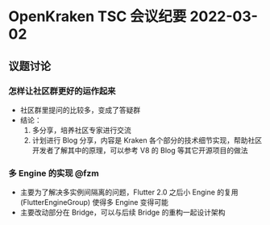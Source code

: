 # OpenKraken TSC 会议纪要 2022-03-02

## 议题讨论

### 怎样让社区群更好的运作起来

- 社区群里提问的比较多，变成了答疑群
- 结论：
  1. 多分享，培养社区专家进行交流
  2. 计划进行 Blog 分享，内容是 Kraken 各个部分的技术细节实现，帮助社区开发者了解其中的原理，可以参考 V8 的 Blog 等其它开源项目的做法

### 多 Engine 的实现 @fzm

- 主要为了解决多实例间隔离的问题，Flutter 2.0 之后小 Engine 的复用 (FlutterEngineGroup) 使得多 Engine 变得可能
- 主要改动部分在 Bridge，可以与后续 Bridge 的重构一起设计架构
